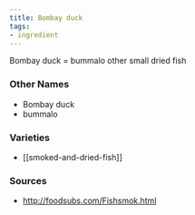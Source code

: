 ```yaml
---
title: Bombay duck
tags:
- ingredient
---
```

Bombay duck = bummalo other small dried fish

### Other Names

* Bombay duck
* bummalo

### Varieties

* [[smoked-and-dried-fish]]

### Sources
* http://foodsubs.com/Fishsmok.html
